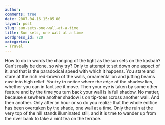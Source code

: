 ```yaml
---
author:
comments: true
date: 2007-04-16 15:05:00
layout: post
slug: sun-sets-one-wall-at-a-time
title: Sun sets, one wall at a time
wordpress_id: 720
categories:
- Travel
---
```


How to do in words the changing of the light as the sun sets on the kasbah? Can't really be done, so why try? Only to attempt to set down one aspect of it, and that is the paradoxical speed with which it happens. You stare and stare at the rich red-brown of the walls, ornamentation and jutting beams cast into high relief. You try to notice where the edge of the shadow lies, whether you can in fact see it move. Then your eye is taken by some other feature and by the time you turn back your wall is in full shadow. No matter, because elsewhere another shadow is on tip-toes across another wall. And then another. Only after an hour or so do you realize that the whole edifice has been overtaken by the shade, one wall at a time. Only the ruin at the very top of the hill stands illuminated still, and it is time to wander up from the river bank to take a mint tea on the terrace.

